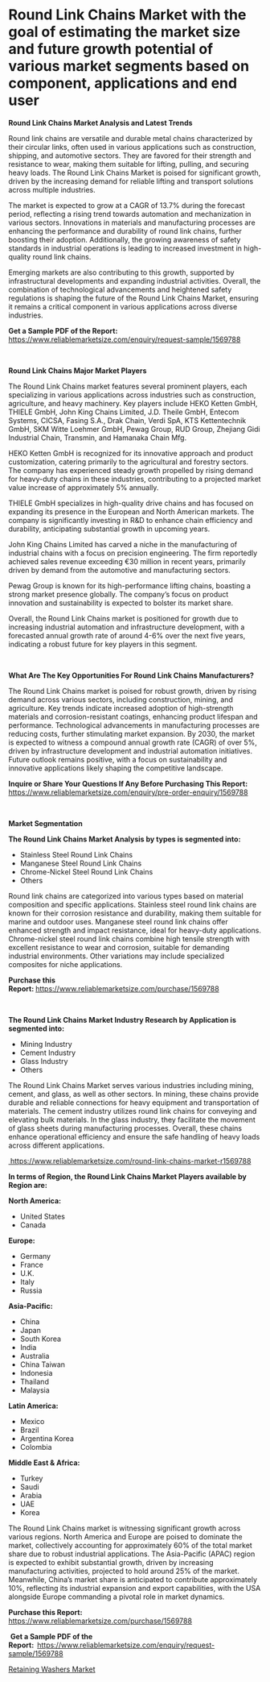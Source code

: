 <p><h1>Round Link Chains Market with the goal of estimating the market size and future growth potential of various market segments based on component, applications and end user</h1></p><p><strong>Round Link Chains Market Analysis and Latest Trends</strong></p>
<p><p>Round link chains are versatile and durable metal chains characterized by their circular links, often used in various applications such as construction, shipping, and automotive sectors. They are favored for their strength and resistance to wear, making them suitable for lifting, pulling, and securing heavy loads. The Round Link Chains Market is poised for significant growth, driven by the increasing demand for reliable lifting and transport solutions across multiple industries.</p><p>The market is expected to grow at a CAGR of 13.7% during the forecast period, reflecting a rising trend towards automation and mechanization in various sectors. Innovations in materials and manufacturing processes are enhancing the performance and durability of round link chains, further boosting their adoption. Additionally, the growing awareness of safety standards in industrial operations is leading to increased investment in high-quality round link chains.</p><p>Emerging markets are also contributing to this growth, supported by infrastructural developments and expanding industrial activities. Overall, the combination of technological advancements and heightened safety regulations is shaping the future of the Round Link Chains Market, ensuring it remains a critical component in various applications across diverse industries.</p></p>
<p><strong>Get a Sample PDF of the Report:&nbsp;</strong> <a href="https://www.reliablemarketsize.com/enquiry/request-sample/1569788?utm_campaign=3104&utm_medium=2&utm_source=Github&utm_content=ia&utm_term=25032025&utm_id=round-link-chains">https://www.reliablemarketsize.com/enquiry/request-sample/1569788</a></p>
<p>&nbsp;</p>
<p><strong>Round Link Chains Major Market Players</strong></p>
<p><p>The Round Link Chains market features several prominent players, each specializing in various applications across industries such as construction, agriculture, and heavy machinery. Key players include HEKO Ketten GmbH, THIELE GmbH, John King Chains Limited, J.D. Theile GmbH, Entecom Systems, CICSA, Fasing S.A., Drak Chain, Verdi SpA, KTS Kettentechnik GmbH, SKM Witte Loehmer GmbH, Pewag Group, RUD Group, Zhejiang Gidi Industrial Chain, Transmin, and Hamanaka Chain Mfg.</p><p>HEKO Ketten GmbH is recognized for its innovative approach and product customization, catering primarily to the agricultural and forestry sectors. The company has experienced steady growth propelled by rising demand for heavy-duty chains in these industries, contributing to a projected market value increase of approximately 5% annually.</p><p>THIELE GmbH specializes in high-quality drive chains and has focused on expanding its presence in the European and North American markets. The company is significantly investing in R&D to enhance chain efficiency and durability, anticipating substantial growth in upcoming years.</p><p>John King Chains Limited has carved a niche in the manufacturing of industrial chains with a focus on precision engineering. The firm reportedly achieved sales revenue exceeding €30 million in recent years, primarily driven by demand from the automotive and manufacturing sectors.</p><p>Pewag Group is known for its high-performance lifting chains, boasting a strong market presence globally. The company’s focus on product innovation and sustainability is expected to bolster its market share.</p><p>Overall, the Round Link Chains market is positioned for growth due to increasing industrial automation and infrastructure development, with a forecasted annual growth rate of around 4-6% over the next five years, indicating a robust future for key players in this segment.</p></p>
<p>&nbsp;</p>
<p><strong>What Are The Key Opportunities For Round Link Chains Manufacturers?</strong></p>
<p><p>The Round Link Chains market is poised for robust growth, driven by rising demand across various sectors, including construction, mining, and agriculture. Key trends indicate increased adoption of high-strength materials and corrosion-resistant coatings, enhancing product lifespan and performance. Technological advancements in manufacturing processes are reducing costs, further stimulating market expansion. By 2030, the market is expected to witness a compound annual growth rate (CAGR) of over 5%, driven by infrastructure development and industrial automation initiatives. Future outlook remains positive, with a focus on sustainability and innovative applications likely shaping the competitive landscape.</p></p>
<p><strong>Inquire or Share Your Questions If Any Before Purchasing This Report:</strong> <a href="https://www.reliablemarketsize.com/enquiry/pre-order-enquiry/1569788?utm_campaign=3104&utm_medium=2&utm_source=Github&utm_content=ia&utm_term=25032025&utm_id=round-link-chains">https://www.reliablemarketsize.com/enquiry/pre-order-enquiry/1569788</a></p>
<p>&nbsp;</p>
<p><strong>Market Segmentation</strong></p>
<p><strong>The Round Link Chains Market Analysis by types is segmented into:</strong></p>
<p><ul><li>Stainless Steel Round Link Chains</li><li>Manganese Steel Round Link Chains</li><li>Chrome-Nickel Steel Round Link Chains</li><li>Others</li></ul></p>
<p><p>Round link chains are categorized into various types based on material composition and specific applications. Stainless steel round link chains are known for their corrosion resistance and durability, making them suitable for marine and outdoor uses. Manganese steel round link chains offer enhanced strength and impact resistance, ideal for heavy-duty applications. Chrome-nickel steel round link chains combine high tensile strength with excellent resistance to wear and corrosion, suitable for demanding industrial environments. Other variations may include specialized composites for niche applications.</p></p>
<p><strong>Purchase this Report:&nbsp;</strong><a href="https://www.reliablemarketsize.com/purchase/1569788?utm_campaign=3104&utm_medium=2&utm_source=Github&utm_content=ia&utm_term=25032025&utm_id=round-link-chains">https://www.reliablemarketsize.com/purchase/1569788</a></p>
<p>&nbsp;</p>
<p><strong>The Round Link Chains Market Industry Research by Application is segmented into:</strong></p>
<p><ul><li>Mining Industry</li><li>Cement Industry</li><li>Glass Industry</li><li>Others</li></ul></p>
<p><p>The Round Link Chains Market serves various industries including mining, cement, and glass, as well as other sectors. In mining, these chains provide durable and reliable connections for heavy equipment and transportation of materials. The cement industry utilizes round link chains for conveying and elevating bulk materials. In the glass industry, they facilitate the movement of glass sheets during manufacturing processes. Overall, these chains enhance operational efficiency and ensure the safe handling of heavy loads across different applications.</p></p>
<p><a href="https://www.reliablemarketsize.com/round-link-chains-market-r1569788?utm_campaign=3104&utm_medium=2&utm_source=Github&utm_content=ia&utm_term=25032025&utm_id=round-link-chains">&nbsp;https://www.reliablemarketsize.com/round-link-chains-market-r1569788</a></p>
<p><strong>In terms of Region, the Round Link Chains Market Players available by Region are:</strong></p>
<p>
    <p> <strong> North America: </strong>
        <ul>
            <li>United States</li>
            <li>Canada</li>
        </ul>
        </p> 
    <p> <strong> Europe: </strong>
        <ul>
            <li>Germany</li>
            <li>France</li>
            <li>U.K.</li>
            <li>Italy</li>
            <li>Russia</li>
        </ul>
        </p> 
    <p> <strong> Asia-Pacific: </strong>
        <ul>
            <li>China</li>
            <li>Japan</li>
            <li>South Korea</li>
            <li>India</li>
            <li>Australia</li>
            <li>China Taiwan</li>
            <li>Indonesia</li>
            <li>Thailand</li>
            <li>Malaysia</li>
        </ul>
        </p> 
    <p> <strong> Latin America: </strong>
        <ul>
            <li>Mexico</li>
            <li>Brazil</li>
            <li>Argentina Korea</li>
            <li>Colombia</li>
        </ul>
        </p> 
    <p> <strong> Middle East & Africa: </strong>
        <ul>
            <li>Turkey</li>
            <li>Saudi</li>
            <li>Arabia</li>
            <li>UAE</li>
            <li>Korea</li>
        </ul>
    </p>
    </p>
<p><p>The Round Link Chains market is witnessing significant growth across various regions. North America and Europe are poised to dominate the market, collectively accounting for approximately 60% of the total market share due to robust industrial applications. The Asia-Pacific (APAC) region is expected to exhibit substantial growth, driven by increasing manufacturing activities, projected to hold around 25% of the market. Meanwhile, China’s market share is anticipated to contribute approximately 10%, reflecting its industrial expansion and export capabilities, with the USA alongside Europe commanding a pivotal role in market dynamics.</p></p>
<p><strong>Purchase this Report: </strong><a href="https://www.reliablemarketsize.com/purchase/1569788?utm_campaign=3104&utm_medium=2&utm_source=Github&utm_content=ia&utm_term=25032025&utm_id=round-link-chains">https://www.reliablemarketsize.com/purchase/1569788</a></p>
<p>&nbsp;<strong>Get a Sample PDF of the Report:&nbsp;&nbsp;</strong><a href="https://www.reliablemarketsize.com/enquiry/request-sample/1569788?utm_campaign=3104&utm_medium=2&utm_source=Github&utm_content=ia&utm_term=25032025&utm_id=round-link-chains">https://www.reliablemarketsize.com/enquiry/request-sample/1569788</a></p>
<p><strong></strong></p>
<p><p><a href="https://github.com/genayziben/Market-Research-Report-List-1/blob/main/retaining-washers-market.md?utm_campaign=3104&utm_medium=2&utm_source=Github&utm_content=ia&utm_term=25032025&utm_id=round-link-chains">Retaining Washers Market</a></p></p>